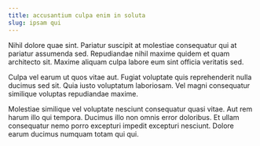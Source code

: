 ```yaml
---
title: accusantium culpa enim in soluta
slug: ipsam qui
---
```


Nihil dolore quae sint. Pariatur suscipit at molestiae consequatur qui at pariatur assumenda sed. Repudiandae nihil maxime quidem et quam architecto sit. Maxime aliquam culpa labore eum sint officia veritatis sed.

Culpa vel earum ut quos vitae aut. Fugiat voluptate quis reprehenderit nulla ducimus sed sit. Quia iusto voluptatum laboriosam. Vel magni consequatur similique voluptas repudiandae maxime.

Molestiae similique vel voluptate nesciunt consequatur quasi vitae. Aut rem harum illo qui tempora. Ducimus illo non omnis error doloribus. Et ullam consequatur nemo porro excepturi impedit excepturi nesciunt. Dolore earum ducimus numquam totam qui qui.
